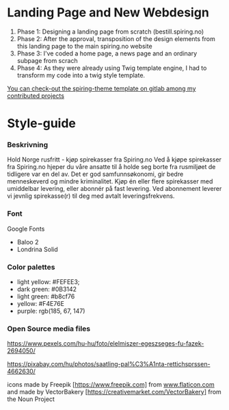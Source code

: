 # Landing Page and New Webdesign

1. Phase 1: Designing a landing page from scratch (bestill.spiring.no)
2. Phase 2: After the approval, transposition of the design elements from this landing page to the main spiring.no website 
3. Phase 3: I've coded a home page, a news page and an ordinary subpage from scrach
4. Phase 4: As they were already using Twig template engine, I had to transform my code into a twig style template.

[You can check-out the spiring-theme template on gitlab among my contributed projects](https://gitlab.com/zsofija)





# Style-guide
### Beskrivning

Hold Norge rusfritt - kjøp spirekasser fra Spiring.no Ved å kjøpe spirekasser fra Spiring.no hjeper du våre ansatte til å holde seg borte fra rusmiljøet de tidligere var en del av. Det er god samfunnsøkonomi, gir bedre menneskeverd og mindre kriminalitet. Kjøp én eller flere spirekasser med umiddelbar levering, eller abonnér på fast levering. Ved abonnement leverer vi jevnlig spirekasse(r) til deg med avtalt leveringsfrekvens.


### Font
Google Fonts
* Baloo 2
* Londrina Solid

### Color palettes
* light yellow: #FEFEE3;
* dark green: #0B3142
* light green: #b8cf76
* yellow: #F4E76E
* purple: rgb(185, 67, 147)

### Open Source media files
<https://www.pexels.com/hu-hu/foto/elelmiszer-egeszseges-fu-fazek-2694050/>

<https://pixabay.com/hu/photos/saatling-pal%C3%A1nta-rettichsprssen-4662630/>

icons made by Freepik [https://www.freepik.com] from www.flaticon.com and made by VectorBakery [https://creativemarket.com/VectorBakery] from the Noun Project







